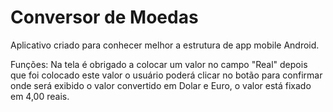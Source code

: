 # Conversor de Moedas

Aplicativo criado para conhecer melhor a estrutura de app mobile Android. 

Funções: Na tela é obrigado a colocar um valor no campo "Real" depois que foi colocado este valor o usuário poderá clicar no botão para confirmar onde será exibido o valor convertido em Dolar e Euro, o valor está fixado em 4,00 reais.
